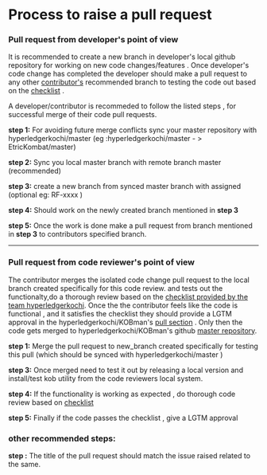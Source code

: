 
# Process to raise a pull request


### Pull request from developer's point of view

It is recommended to create a new branch in developer's local github repository for working on new code changes/features .
Once developer's code change has completed the developer should make a pull request to any other [contributor's](https://github.com/hyperledgerkochi/KOBman/network/members) 
recommended branch to testing the code out based on the [checklist](https://github.com/hyperledgerkochi/KOBman/blob/master/docs/KOBman%20Script%20Review%20Checklist.md) . 

A developer/contributor is recommeded to follow the listed steps , for successful merge of their code pull requests. 

**step 1:** For avoiding future merge conflicts sync your master repository with hyperledgerkochi/master (eg :hyperledgerkochi/master - > EtricKombat/master)

**step 2:** Sync you local master branch with remote branch master (recommended)

**step 3:** create a new branch from synced master branch with assigned (optional eg: RF-xxxx ) 

**step 4:** Should work on the newly created branch mentioned in **step 3** 

**step 5:** Once the work is done make a pull request from branch mentioned in **step 3** to contributors specified branch.




____________________________________

### Pull request from code reviewer's point of view

The contributor merges the isolated code change pull request to the local branch created specifically for this code review.
and tests out the functionalty,do a thorough review based on the [checklist provided by the team hyperledgerkochi](https://github.com/hyperledgerkochi/KOBman/blob/master/docs/KOBman%20Script%20Review%20Checklist.md). Once the the contributor feels like the code is functional , and it satisfies the checklist
they should provide a LGTM approval in the hyperledgerkochi/KOBman's [pull section](https://github.com/hyperledgerkochi/KOBman/pulls) . Only then the code gets merged to hyperledgerkochi/KOBman's github [master repository](https://github.com/hyperledgerkochi/KOBman).

**step 1:** Merge the pull request to new_branch created specifically for testing this pull (which should be synced with hyperledgerkochi/master )

**step 3:** Once merged need to test it out by releasing a local version and install/test kob utility from the code reviewers local system.

**step 4:** If the functionality is working as expected , do thorough code review based on [checklist ](https://github.com/hyperledgerkochi/KOBman/blob/master/docs/KOBman%20Script%20Review%20Checklist.md)

**step 5:** Finally if the code passes the checklist , give a LGTM approval 


### other recommended steps:
**step :** The title of the pull request should match the issue raised related to the same.



